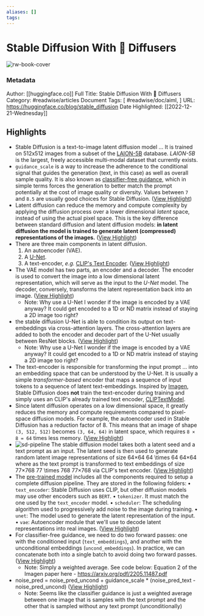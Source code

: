 ```yaml
---
aliases: []
tags:
---
```

# Stable Diffusion With 🧨 Diffusers

![rw-book-cover](https://huggingface.co/blog/assets/98_stable_diffusion/thumbnail.png)
### Metadata
Author: [[huggingface.co]]
Full Title: Stable Diffusion With 🧨 Diffusers
Category: #readwise/articles
Document Tags: [ #readwise/doc/aiml, ]
URL: https://huggingface.co/blog/stable_diffusion
Date Highlighted: [[2022-12-21-Wednesday]]

## Highlights
- Stable Diffusion is a text-to-image latent diffusion model ... It is trained on 512x512 images from a subset of the [LAION-5B](https://laion.ai/blog/laion-5b/) database. *LAION-5B* is the largest, freely accessible multi-modal dataset that currently exists.
- `guidance_scale` is a way to increase the adherence to the conditional signal that guides the generation (text, in this case) as well as overall sample quality. It is also known as [classifier-free guidance](https://arxiv.org/abs/2207.12598), which in simple terms forces the generation to better match the prompt potentially at the cost of image quality or diversity. Values between `7` and `8.5` are usually good choices for Stable Diffusion. ([View Highlight](https://read.readwise.io/read/01gmtn02fsddb6myq0cwtx7f2j))
- Latent diffusion can reduce the memory and compute complexity by applying the diffusion process over a lower dimensional *latent* space, instead of using the actual pixel space. This is the key difference between standard diffusion and latent diffusion models: **in latent diffusion the model is trained to generate latent (compressed) representations of the images.** ([View Highlight](https://read.readwise.io/read/01gmtnrsb1k37hdajw7r2kdcj1))
- There are three main components in latent diffusion.
  1. An autoencoder (VAE).
  2. A [U-Net](https://colab.research.google.com/github/huggingface/notebooks/blob/main/diffusers/diffusers_intro.ipynb#scrollTo=wW8o1Wp0zRkq).
  3. A text-encoder, *e.g.* [CLIP's Text Encoder](https://huggingface.co/docs/transformers/model_doc/clip#transformers.CLIPTextModel). ([View Highlight](https://read.readwise.io/read/01gmtnwfn4m419c5cs4834t3q2))
- The VAE model has two parts, an encoder and a decoder. The encoder is used to convert the image into a low dimensional latent representation, which will serve as the input to the *U-Net* model. The decoder, conversely, transforms the latent representation back into an image. ([View Highlight](https://read.readwise.io/read/01gmtnz7a8c3f9jv0rfxyrf7kb))
    - Note: Why use a U-Net I wonder if the image is encoded by a VAE anyway? It could get encoded to a 1D or ND matrix instead of staying a 2D image too right?
- the stable diffusion U-Net is able to condition its output on text-embeddings via cross-attention layers. The cross-attention layers are added to both the encoder and decoder part of the U-Net usually between ResNet blocks. ([View Highlight](https://read.readwise.io/read/01gmtp4122ajftftgm3ts6w4fk))
    - Note: Why use a U-Net I wonder if the image is encoded by a VAE anyway? It could get encoded to a 1D or ND matrix instead of staying a 2D image too right?
- The text-encoder is responsible for transforming the input prompt ... into an embedding space that can be understood by the U-Net. It is usually a simple *transformer-based* encoder that maps a sequence of input tokens to a sequence of latent text-embeddings.
  Inspired by [Imagen](https://imagen.research.google/), Stable Diffusion does **not** train the text-encoder during training and simply uses an CLIP's already trained text encoder, [CLIPTextModel](https://huggingface.co/docs/transformers/model_doc/clip#transformers.CLIPTextModel).
- Since latent diffusion operates on a low dimensional space, it greatly reduces the memory and compute requirements compared to pixel-space diffusion models. For example, the autoencoder used in Stable Diffusion has a reduction factor of 8. This means that an image of shape `(3, 512, 512)` becomes `(3, 64, 64)` in latent space, which requires `8 × 8 = 64` times less memory. ([View Highlight](https://read.readwise.io/read/01gmtp7gtm8htz9dja9c78apxm))
- ![sd-pipeline](https://raw.githubusercontent.com/patrickvonplaten/scientific_images/master/stable_diffusion.png)
  The stable diffusion model takes both a latent seed and a text prompt as an input. The latent seed is then used to generate random latent image representations of size 64×64 64 \times 64 64×64 where as the text prompt is transformed to text embeddings of size 77×768 77 \times 768 77×768 via CLIP's text encoder. ([View Highlight](https://read.readwise.io/read/01gmtpctaxq64qcq9bn1bktbst))
- The [pre-trained model](https://huggingface.co/CompVis/stable-diffusion-v1-4/tree/main) includes all the components required to setup a complete diffusion pipeline. They are stored in the following folders:
  • `text_encoder`: Stable Diffusion uses CLIP, but other diffusion models may use other encoders such as `BERT`.
  • `tokenizer`. It must match the one used by the `text_encoder` model.
  • `scheduler`: The scheduling algorithm used to progressively add noise to the image during training.
  • `unet`: The model used to generate the latent representation of the input.
  • `vae`: Autoencoder module that we'll use to decode latent representations into real images. ([View Highlight](https://read.readwise.io/read/01gmtpm3qbrtn05d8jq49wdavb))
- For classifier-free guidance, we need to do two forward passes: one with the conditioned input (`text_embeddings`), and another with the unconditional embeddings (`uncond_embeddings`). In practice, we can concatenate both into a single batch to avoid doing two forward passes. ([View Highlight](https://read.readwise.io/read/01gmtq24jq6th5tny0pfcz0xq2))
    - Note: Simply a weighted average. See code below: Equation 2 of the Imagen paper here - https://arxiv.org/pdf/2205.11487.pdf
- noise_pred = noise_pred_uncond + guidance_scale * (noise_pred_text - noise_pred_uncond) ([View Highlight](https://read.readwise.io/read/01gmtpzx8mmsjx1pp4bvkszddh))
    - Note: Seems like the classifier guidance is just a weighted average between one image that is samples with the text prompt and the other that is sampled without any text prompt (unconditionally)
